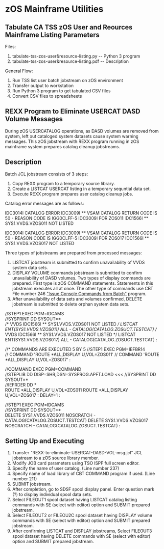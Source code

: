 # zOS Mainframe Utilities

## Tabulate CA TSS zOS User and Reources Mainframe Listing Parameters

Files:

1. tabulate-tss-zos-user&resource-listing.py  -- Python 3 program
2. tabulate-tss-zos-user&resource-listing.pdf -- Description

General Flow:

1. Run TSS list user batch jobstream on zOS environment
2. Transfer output to workstation
3. Run Python 3 program to get tabulated CSV files
4. Convert CSV files to spreadsheets

## REXX Program to Eliminate USERCAT DASD Volume Messages

During zOS USERCATALOG operations, as DASD volumes are removed from system, left out cataloged system datasets cause system warning messages. This zOS jobstream with REXX program running in zOS mainframe system prepares catalog cleanup jobstreams.

## Description

Batch JCL jobstream consists of 3 steps:

 1. Copy REXX program to a temporary source library.
 2. Create a LISTCAT USERCAT listing in a temporary sequntial data set.
 3. Execute REXX program prepares user catalog cleanup jobs.

Catalog error messages are as follows:

  IDC3014I CATALOG ERROR
  IDC3009I ** VSAM CATALOG RETURN CODE IS 50 - REASON CODE IS IGG0CLFF-5
  IDC3009I FOR ZOS011
  IDC1566I ** SYS1.VVDS.VZOS011 NOT LISTED

  IDC3014I CATALOG ERROR
  IDC3009I ** VSAM CATALOG RETURN CODE IS 50 - REASON CODE IS IGG0CLFF-5
  IDC3009I FOR ZOS017
  IDC1566I ** SYS1.VVDS.VZOS017 NOT LISTED

Three types of jobstreams are prepared from processed messages:

 1. LISTCAT jobstream is submitted to confirm unavailability of VVDS system data sets.
 2. DISPLAY VOLUME commands jobstream is submitted to confirm unavailability of DASD volumes. Two types of display commands are prepared. First type is zOS COMMAND statements. Statements in this jobstream  executes all at once. The other type of commands use CBT File number 246 ["Issue Console Commands from Batch"](http://www.cbttape.org/ftp/cbt/CBT246.zip)  program.
 3. After unavailability of data sets and volumes confirmed, DELETE jobstream is submitted to delete orphan system data sets.

 //STEP1    EXEC PGM=IDCAMS                   
 //SYSPRINT DD SYSOUT=*                       
  /* VVDS  IDC1566I ** SYS1.VVDS.VZOS011 NOT LISTED */
  LISTCAT ENT(SYS1.VVDS.VZOS011) ALL -
    CATALOG(CATALOG.ZOSUCT.TESTCAT)
  /* VVDS  IDC1566I ** SYS1.VVDS.VZOS017 NOT LISTED */
  LISTCAT ENT(SYS1.VVDS.VZOS017) ALL -
    CATALOG(CATALOG.ZOSUCT.TESTCAT)
:

 //* COMMANDS ARE EXECUTED 5 BY 5
 //STEP1    EXEC PGM=IEFBR14                  
 // COMMAND 'ROUTE *ALL,DISPLAY U,VOL=ZOS011'
 // COMMAND 'ROUTE *ALL,DISPLAY U,VOL=ZOS017'
:

 //COMMAND  EXEC PGM=COMMAND                  
 //STEPLIB  DD DISP=SHR,DSN=SYSPROG.APFT.LOAD  <<<
 //SYSPRINT DD SYSOUT=*                       
 //IEFRDER  DD *                              
 ROUTE *ALL,DISPLAY U,VOL=ZOS011
 ROUTE *ALL,DISPLAY U,VOL=ZOS017
:
 DELAY=1
:

 //STEP1    EXEC PGM=IDCAMS                   
 //SYSPRINT DD SYSOUT=*                       
      DELETE SYS1.VVDS.VZOS011 NOSCRATCH -
        CATALOG(CATALOG.ZOSUCT.TESTCAT) 
      DELETE SYS1.VVDS.VZOS017 NOSCRATCH -
        CATALOG(CATALOG.ZOSUCT.TESTCAT) 
:

## Setting Up and Executing

 1. Transfer "REXX-to-eliminate-USERCAT-DASD-VOL-msg.jcl" JCL jobstream to a zOS source library member.
 2. Modify JOB card parameters using TSO ISPF full screen editor.
 3. Specify the name of user catalog. (Line number 237)
 4. Specify name of load library of CBT COMMAND program if used. (Line number 211)
 5. SUBMIT jobstream.
 6. After completion, go to SDSF spool display panel. Enter question mark (?) to display individual spool data sets.
 7. Select FILEOUT1 spool dataset having LISTCAT catalog listing commands with SE (select with editor) option and SUBMIT prepared jobstream.
 8. Select FILEOUT2 or FILEOU2C spool dataset having DISPLAY volume commands with SE (select with editor) option and SUBMIT prepared jobstream.
 9. After confirming LISTCAT and DISPLAY jobstreams, Select FILEOUT3 spool dataset having DELETE commands with SE (select with editor) option and SUBMIT prepared jobstream.
 
